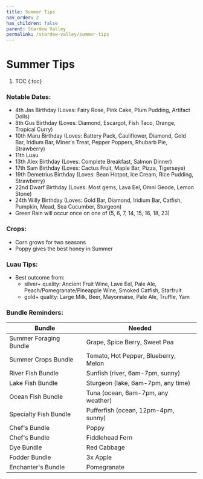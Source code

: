 ```yaml
---
title: Summer Tips
nav_order: 2
has_children: false
parent: Stardew Valley
permalink: /stardew-valley/summer-tips
---
```

# Summer Tips

1. TOC
{:toc}

### Notable Dates:
- 4th Jas Birthday (Loves: Fairy Rose, Pink Cake, Plum Pudding, Artifact Dolls)
- 8th Gus Birthday (Loves: Diamond, Escargot, Fish Taco, Orange, Tropical Curry)
- 10th Maru Birthday (Loves: Battery Pack, Cauliflower, Diamond, Gold Bar, Iridium Bar, Miner's Treat, Pepper Poppers, Rhubarb Pie, Strawberry)
- 11th Luau
- 13th Alex Birthday (Loves: Complete Breakfast, Salmon Dinner)
- 17th Sam Birthday (Loves: Cactus Fruit, Maple Bar, Pizza, Tigerseye)
- 19th Demetrius Birthday (Loves: Bean Hotpot, Ice Cream, Rice Pudding, Strawberry)
- 22nd Dwarf Birthday (Loves: Most gems, Lava Eel, Omni Geode, Lemon Stone)
- 24th Willy Birthday (Loves: Gold Bar, Diamond, Iridium Bar, Catfish, Pumpkin, Mead, Sea Cucumber, Sturgeon)
- Green Rain will occur once on one of (5, 6, 7, 14, 15, 16, 18, 23)

### Crops:
- Corn grows for two seasons
- Poppy gives the best honey in Summer

### Luau Tips:
- Best outcome from:
    - silver+ quality: Ancient Fruit Wine, Lave Eel, Pale Ale, Peach/Pomegranate/Pineapple Wine, Smoked Catfish, Starfruit
    - gold+ quality: Large Milk, Beer, Mayonnaise, Pale Ale, Truffle, Yam

### Bundle Reminders:

| Bundle | Needed |
|-|-|
| Summer Foraging Bundle | Grape, Spice Berry, Sweet Pea |
| Summer Crops Bundle | Tomato, Hot Pepper, Blueberry, Melon |
| River Fish Bundle | Sunfish (river, 6am-7pm, sunny) |
| Lake Fish Bundle | Sturgeon (lake, 6am-7pm, any time) |
| Ocean Fish Bundle | Tuna (ocean, 6am-7pm, any weather) |
| Specialty Fish Bundle | Pufferfish (ocean, 12pm-4pm, sunny) |
| Chef's Bundle | Poppy |
| Chef's Bundle | Fiddlehead Fern |
| Dye Bundle | Red Cabbage |
| Fodder Bundle | 3x Apple |
| Enchanter's Bundle | Pomegranate |